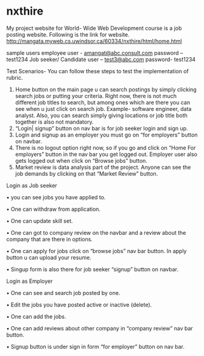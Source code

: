 # nxthire
My project website for World- Wide Web Development course is a job posting website. Following is the link for website.
http://mangata.myweb.cs.uwindsor.ca/60334/nxthire/html/home.html

sample users
employee user -   amangat@abc.consult.com    password – test1234
Job seeker/ Candidate user – test3@abc.com     password- test1234

Test Scenarios-
You can follow these steps to test the implementation of rubric.
1.	Home button on the main page u can search postings by simply clicking search jobs or putting your criteria. Right now, there is not much different job titles to search, but among ones which are there you can see when u just click on search job. Example- software engineer, data analyst. Also, you can search simply giving locations or job title both together is also not mandatory.
2.	“Login| signup” button on nav bar is for job seeker login and sign up.  
3.	Login and signup as an employer you must go on “for employers” button on navbar.
4.	There is no logout option right now, so if you go and click on “Home For employers” button in the nav bar you get logged out. Employer user also gets logged out when click on “Browse jobs” button.
5.	Market review is data analysis part of the project. Anyone can see the job demands by clicking on that “Market Review” button.

Login as Job seeker  

•	you can see jobs you have applied to. 

•	One can withdraw from application.

•	One can update skill set. 

•	One can got to company review on the navbar and a review about the company that are there in options.

•	One can apply for jobs click on “browse jobs” nav bar button. In apply button u can upload your resume.

•	Singup form is also there for job seeker “signup” button on navbar.

Login as Employer

•	One can see and search job posted by one.

•	Edit the jobs you have posted active or inactive (delete).

•	One can add the jobs.

•	One can add reviews about other company in “company review” nav bar button.

•	Signup button is under sign in form “for employer” button on nav bar.

